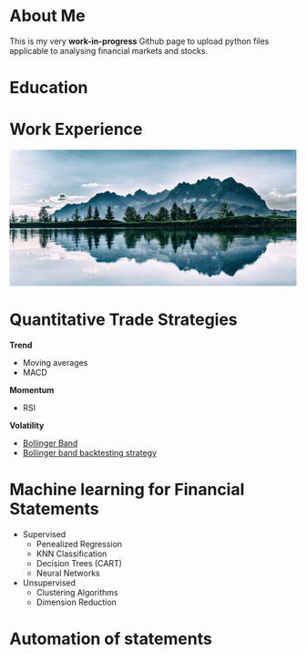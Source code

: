 # About Me

This is my very **work-in-progress** Github page to upload python files applicable to analysing financial markets and stocks.

# Education

# Work Experience
![Name](IMG-20191130-WA00012.jpeg)



# Quantitative Trade Strategies
**Trend**
  - Moving averages
  - MACD
 
**Momentum**
  - RSI
  
**Volatility**

  - [Bollinger Band](Bollinger_Band/Bollinger_Band.md)
  - [Bollinger band backtesting strategy](https://github.com/BRushmere/BRushmere.github.io/blob/master/Bollinger%20band%20backtest.ipynb)

# Machine learning for Financial Statements
- Supervised
  - Penealized Regression
  - KNN Classification
  - Decision Trees (CART)
  - Neural Networks
- Unsupervised
  - Clustering Algorithms
  - Dimension Reduction
  
# Automation of statements
